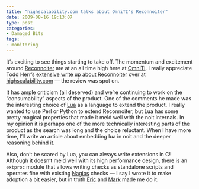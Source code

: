 ```yaml
---
title: "highscalability.com talks about OmniTI's Reconnoiter"
date: 2009-08-16 19:13:07
type: post
categories:
- Damaged Bits
tags:
- monitoring
---
```


<p>It&#8217;s exciting to see things starting to take off.  The momentum and excitement around <a href="http://labs.omniti.com/trac/reconnoiter/">Reconnoiter</a> are at an all time high here at <a href="http://omniti.com/">OmniTI</a>.  I really appreciate Todd Herr&#8217;s <a href="http://highscalability.com/reconnoiter-large-scale-trending-and-fault-detection">extensive write up about Reconnoiter</a> over at <a href="http://highscalability.com/">highscalability.com</a> &#8212; the review was spot on.</p>  <p>It has ample criticism (all deserved) and we&#8217;re continuing to work on the &#8220;consumability&#8221; aspects of the product.  One of the comments he made was the interesting choice of <a href="http://lua.org/">Lua</a> as a language to extend the product.  I really wanted to use Perl or Python to extend Reconnoiter, but Lua has some pretty magical properties that made it meld well with the noit internals.  In my opinion it is perhaps one of the more technically interesting parts of the product as the search was long and the choice reluctant.  When I have more time, I&#8217;ll write an article about embedding lua in noit and the deeper reasoning behind it.</p>  <p>Also, don&#8217;t be scared by Lua, you can always write extensions in C!  Although it doesn&#8217;t meld well with its high performance design, there is an <code>extproc</code> module that allows writing checks as standalone scripts and operates fine with existing <a href="http://nagios.org/">Nagios</a> checks &#8212; I say I wrote it to make adoption a bit easier, but in truth <a href="http://omniti.com/is/eric-sproul">Eric</a> and <a href="http://omniti.com/is/mark-harrison">Mark</a> made me do it.</p>
